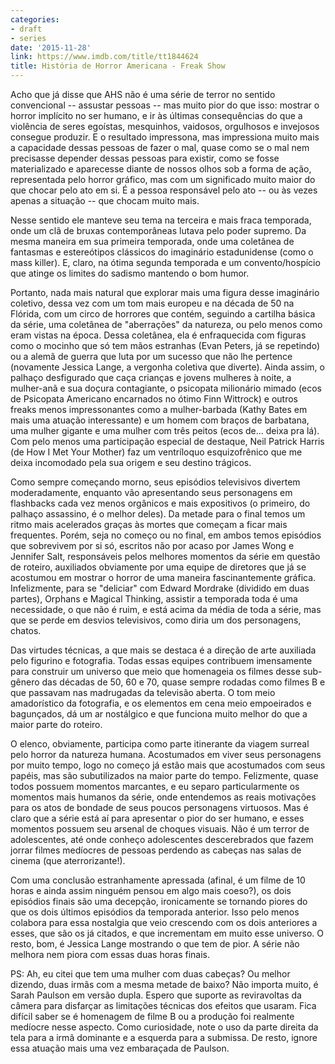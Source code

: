 ```yaml
---
categories:
- draft
- series
date: '2015-11-28'
link: https://www.imdb.com/title/tt1844624
title: História de Horror Americana - Freak Show
---
```


Acho que já disse que AHS não é uma série de terror no sentido convencional -- assustar pessoas -- mas muito pior do que isso: mostrar o horror implícito no ser humano, e ir às últimas consequências do que a violência de seres egoístas, mesquinhos, vaidosos, orgulhosos e invejosos consegue produzir. E o resultado impressona, mas impressiona muito mais a capacidade dessas pessoas de fazer o mal, quase como se o mal nem precisasse depender dessas pessoas para existir, como se fosse materializado e aparecesse diante de nossos olhos sob a forma de ação, representada pelo horror gráfico, mas com um significado muito maior do que chocar pelo ato em si. É a pessoa responsável pelo ato -- ou às vezes apenas a situação -- que chocam muito mais.

Nesse sentido ele manteve seu tema na terceira e mais fraca temporada, onde um clã de bruxas contemporâneas lutava pelo poder supremo. Da mesma maneira em sua primeira temporada, onde uma coletânea de fantasmas e estereótipos clássicos do imaginário estadunidense (como o mass killer). E, claro, na ótima segunda temporada e um convento/hospício que atinge os limites do sadismo mantendo o bom humor.

Portanto, nada mais natural que explorar mais uma figura desse imaginário coletivo, dessa vez com um tom mais europeu e na década de 50 na Flórida, com um circo de horrores que contém, seguindo a cartilha básica da série, uma coletânea de "aberrações" da natureza, ou pelo menos como eram vistas na época. Dessa coletânea, ela é enfraquecida com figuras como o mocinho que só tem mãos estranhas (Evan Peters, já se repetindo) ou a alemã de guerra que luta por um sucesso que não lhe pertence (novamente Jessica Lange, a vergonha coletiva que diverte). Ainda assim, o palhaço desfigurado que caça crianças e jovens mulheres à noite, a mulher-anã e sua doçura contagiante, o psicopata milionário mimado (ecos de Psicopata Americano encarnados no ótimo Finn Wittrock) e outros freaks menos impressonantes como a mulher-barbada (Kathy Bates em mais uma atuação interessante) e um homem com braços de barbatana, uma mulher gigante e uma mulher com três peitos (ecos de... deixa pra lá). Com pelo menos uma participação especial de destaque, Neil Patrick Harris (de How I Met Your Mother) faz um ventríloquo esquizofrênico que me deixa incomodado pela sua origem e seu destino trágicos.

Como sempre começando morno, seus episódios televisivos divertem moderadamente, enquanto vão apresentando seus personagens em flashbacks cada vez menos orgânicos e mais expositivos (o primeiro, do palhaço assassino, é o melhor deles). Da metade para o final temos um ritmo mais acelerados graças às mortes que começam a ficar mais frequentes. Porém, seja no começo ou no final, em ambos temos episódios que sobrevivem por si só, escritos não por acaso por James Wong e Jennifer Salt, responsáveis pelos melhores momentos da série em questão de roteiro, auxiliados obviamente por uma equipe de diretores que já se acostumou em mostrar o horror de uma maneira fascinantemente gráfica. Infelizmente, para se "deliciar" com Edward Mordrake (dividido em duas partes), Orphans e Magical Thinking, assistir a temporada toda é uma necessidade, o que não é ruim, e está acima da média de toda a série, mas que se perde em desvios televisivos, como diria um dos personagens, chatos.

Das virtudes técnicas, a que mais se destaca é a direção de arte auxiliada pelo figurino e fotografia. Todas essas equipes contribuem imensamente para construir um universo que meio que homenageia os filmes desse sub-gênero das décadas de 50, 60 e 70, quase sempre rodadas como filmes B e que passavam nas madrugadas da televisão aberta. O tom meio amadorístico da fotografia, e os elementos em cena meio empoeirados e bagunçados, dá um ar nostálgico e que funciona muito melhor do que a maior parte do roteiro.

O elenco, obviamente, participa como parte itinerante da viagem surreal pelo horror da natureza humana. Acostumados em viver seus personagens por muito tempo, logo no começo já estão mais que acostumados com seus papéis, mas são subutilizados na maior parte do tempo. Felizmente, quase todos possuem momentos marcantes, e eu separo particularmente os momentos mais humanos da série, onde entendemos as reais motivações para os atos de bondade de seus poucos personagens virtuosos. Mas é claro que a série está aí para apresentar o pior do ser humano, e esses momentos possuem seu arsenal de choques visuais. Não é um terror de adolescentes, até onde conheço adolescentes descerebrados que fazem jorrar filmes medíocres de pessoas perdendo as cabeças nas salas de cinema (que aterrorizante!).

Com uma conclusão estranhamente apressada (afinal, é um filme de 10 horas e ainda assim ninguém pensou em algo mais coeso?), os dois episódios finais são uma decepção, ironicamente se tornando piores do que os dois últimos episódios da temporada anterior. Isso pelo menos colabora para essa nostalgia que veio crescendo com os dois anteriores a esses, que são os já citados, e que incrementam em muito esse universo. O resto, bom, é Jessica Lange mostrando o que tem de pior. A série não melhora nem piora com essas duas horas finais.

PS: Ah, eu citei que tem uma mulher com duas cabeças? Ou melhor dizendo, duas irmãs com a mesma metade de baixo? Não importa muito, é Sarah Paulson em versão dupla. Espero que suporte as reviravoltas da câmera para disfarçar as limitações técnicas dos efeitos que usaram. Fica difícil saber se é homenagem de filme B ou a produção foi realmente medíocre nesse aspecto. Como curiosidade, note o uso da parte direita da tela para a irmã dominante e a esquerda para a submissa. De resto, ignore essa atuação mais uma vez embaraçada de Paulson.